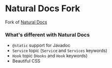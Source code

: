 Natural Docs Fork
=================

Fork of [Natural Docs](http://www.naturaldocs.org/)


### What's different with Natural Docs

* `@static` support for Javadoc
* `Service` topic (`Service` and `Services` keywords)
* `Hook` topic (`Hooks` and `Hook` keywords)
* Beautiful CSS
